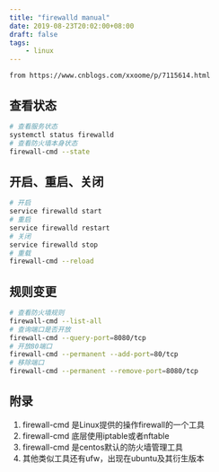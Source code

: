 ```yaml
---
title: "firewalld manual"
date: 2019-08-23T20:02:00+08:00
draft: false
tags: 
    - linux
---
```

    from https://www.cnblogs.com/xxoome/p/7115614.html

## 查看状态
```bash
# 查看服务状态
systemctl status firewalld
# 查看防火墙本身状态
firewall-cmd --state
```
 

## 开启、重启、关闭
```bash
# 开启
service firewalld start
# 重启
service firewalld restart
# 关闭
service firewalld stop
# 重载
firewall-cmd --reload
```

## 规则变更
```bash
# 查看防火墙规则
firewall-cmd --list-all
# 查询端口是否开放
firewall-cmd --query-port=8080/tcp
# 开放80端口
firewall-cmd --permanent --add-port=80/tcp
# 移除端口
firewall-cmd --permanent --remove-port=8080/tcp
```

## 附录
1. firewall-cmd 是Linux提供的操作firewall的一个工具
1. firewall-cmd 底层使用iptable或者nftable
1. firewall-cmd 是centos默认的防火墙管理工具
1. 其他类似工具还有ufw，出现在ubuntu及其衍生版本
